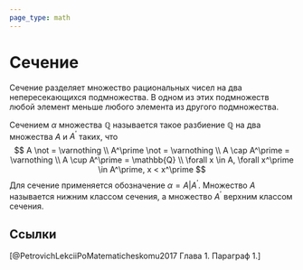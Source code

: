 ```yaml
---
page_type: math
---
```

# Сечение

Сечение разделяет множество рациональных чисел на два непересекающихся подмножества. В одном из этих подмножеств любой элемент меньше любого элемента из другого подмножества.

Сечением $\alpha$ множества $\mathbb{Q}$ называется такое разбиение $\mathbb{Q}$ на два множества $A$ и $A^\prime$ таких, что 
$$
A \not = \varnothing \\
A^\prime \not = \varnothing \\
A \cap A^\prime = \varnothing \\
A \cup A^\prime = \mathbb{Q} \\
\forall x \in A, \forall x^\prime \in A^\prime, x < x^\prime
$$
Для сечение применяется обозначение $\alpha = A | A^\prime$. Множество $A$ называется нижним классом сечения, а множество $A^\prime$ верхним классом сечения.

## Ссылки

[@PetrovichLekciiPoMatematicheskomu2017 Глава 1. Параграф 1.]